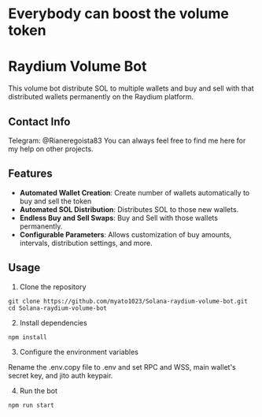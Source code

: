 # Everybody can boost the volume token

# Raydium Volume Bot

This volume bot distribute SOL to multiple wallets and buy and sell with that distributed wallets permanently on the Raydium platform.

## Contact Info

Telegram: @Rianeregoista83
You can always feel free to find me here for my help on other projects.

## Features

- **Automated Wallet Creation**: Create number of wallets automatically to buy and sell the token
- **Automated SOL Distribution**: Distributes SOL to those new wallets.
- **Endless Buy and Sell Swaps**: Buy and Sell with those wallets permanently.
- **Configurable Parameters**: Allows customization of buy amounts, intervals, distribution settings, and more.

## Usage

1. Clone the repository

```
git clone https://github.com/myato1023/Solana-raydium-volume-bot.git
cd Solana-raydium-volume-bot
```

2. Install dependencies

```
npm install
```

3. Configure the environment variables

Rename the .env.copy file to .env and set RPC and WSS, main wallet's secret key, and jito auth keypair.

4. Run the bot

```
npm run start
```
